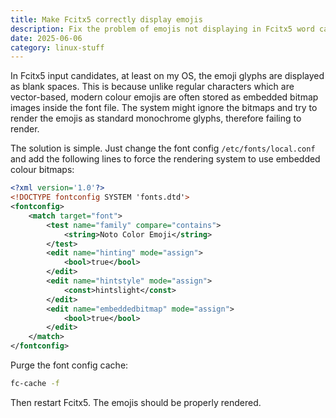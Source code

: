 ```yaml
---
title: Make Fcitx5 correctly display emojis
description: Fix the problem of emojis not displaying in Fcitx5 word candidates.
date: 2025-06-06
category: linux-stuff
---
```


In Fcitx5 input candidates, at least on my OS, the emoji glyphs are displayed as blank spaces. This is because unlike regular characters which are vector-based, modern colour emojis are often stored as embedded bitmap images inside the font file. The system might ignore the bitmaps and try to render the emojis as standard monochrome glyphs, therefore failing to render.

The solution is simple. Just change the font config `/etc/fonts/local.conf` and add the following lines to force the rendering system to use embedded colour bitmaps:
```xml
<?xml version='1.0'?>
<!DOCTYPE fontconfig SYSTEM 'fonts.dtd'>
<fontconfig>
	<match target="font">
		<test name="family" compare="contains">
			<string>Noto Color Emoji</string>
		</test>
		<edit name="hinting" mode="assign">
			<bool>true</bool>
		</edit>
		<edit name="hintstyle" mode="assign">
			<const>hintslight</const>
		</edit>
		<edit name="embeddedbitmap" mode="assign">
			<bool>true</bool>
		</edit>
	</match>
</fontconfig>
```

Purge the font config cache:
```sh
fc-cache -f
```

Then restart Fcitx5. The emojis should be properly rendered.
